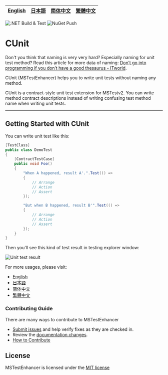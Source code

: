 [English][en]|[日本語][jp]|[简体中文][zh-chs]|[繁體中文][zh-cht]
-|-|-|-

[en]: /README.md
[jp]: /docs/jp/README.jp.md
[zh-chs]: /docs/zh-chs/README.zh-chs.md
[zh-cht]: /docs/zh-cht/README.zh-cht.md

![.NET Build & Test](https://github.com/dotnet-campus/CUnit/workflows/.NET%20Build%20&%20Test/badge.svg) ![NuGet Push](https://github.com/dotnet-campus/CUnit/workflows/NuGet%20Push/badge.svg)

# CUnit

Don't you think that naming is very very hard? Especially naming for unit test method? Read this article for more data of naming: [Don’t go into programming if you don’t have a good thesaurus - ITworld](https://www.itworld.com/article/2833265/cloud-computing/don-t-go-into-programming-if-you-don-t-have-a-good-thesaurus.html).

CUnit (MSTestEnhancer) helps you to write unit tests without naming any method.

CUnit is a contract-style unit test extension for MSTestv2. You can write method contract descriptions instead of writing confusing test method name when writing unit tests.

---

## Getting Started with CUnit

You can write unit test like this:

```csharp
[TestClass]
public class DemoTest
{
    [ContractTestCase]
    public void Foo()
    {
        "When A happened, result A'.".Test(() =>
        {
            // Arrange
            // Action
            // Assert
        });

        "But when B happened, result B'".Test(() =>
        {
            // Arrange
            // Action
            // Assert
        });
    }
}
```

Then you'll see this kind of test result in testing explorer window:

![Unit test result](/docs/images/unit-test-result-of-demo.png)

For more usages, please visit:

- [English](/README.md)
- [日本語](/docs/jp/README.md)
- [简体中文](/docs/zh-chs/README.md)
- [繁體中文](/docs/zh-cht/README.md)

### Contributing Guide

There are many ways to contribute to MSTestEnhancer

- [Submit issues](https://github.com/dotnet-campus/MSTestEnhancer/issues) and help verify fixes as they are checked in.
- Review the [documentation changes](https://github.com/dotnet-campus/MSTestEnhancer/pulls).
- [How to Contribute](How%20to%20Contribute.md)

## License

MSTestEnhancer is licensed under the [MIT license](/LICENSE)
